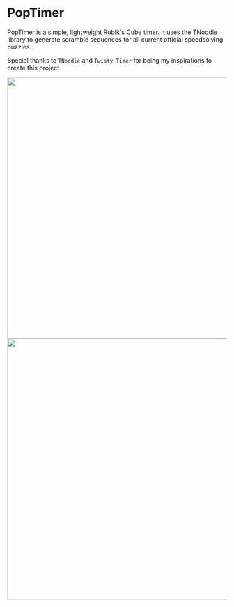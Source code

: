 # PopTimer
PopTimer is a simple, lightweight Rubik's Cube timer. It uses the TNoodle library to generate scramble sequences for all current official speedsolving puzzles.

Special thanks to `TNoodle` and `Twisty Timer` for being my inspirations to create this project

<img src = "https://user-images.githubusercontent.com/31311826/129461248-8fa604cf-c48e-4ba1-8e71-b2cd966d6877.jpg" width = "600" height = "600" />
<img src = "https://user-images.githubusercontent.com/31311826/129461249-2be9192f-b18b-4afe-993a-68de1c68754f.jpg" width = "600" height = "600" />

